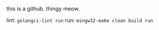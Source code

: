 this is a github. thingy meow.

lint: ```golangci-lint run```
run: ```mingw32-make clean build run```
